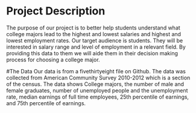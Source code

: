 # Project Description
The purpose of our project is to better help students understand what college majors lead to the highest and lowest salaries and highest and lowest employment rates. Our target audience is students. They will be interested in salary range and level of employment in a relevant field. By providing this data to them we will aide them in their decision making process for choosing a college major. 

#The Data
Our data is from a fivethirtyeight file on Github. The data was collected from American Community Survey 2010-2012 which is a section of the census. The data shows College majors, the number of male and female graduates, number of unemployed people and the unemployment rate, median earnings of full time employees, 25th percentile of earnings, and 75th percentile of earnings. 
  
